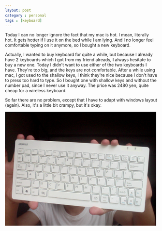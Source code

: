 ```yaml
---
layout: post
category : personal
tags : [keyboard] 
---
```

 Today I can no longer ignore the fact that my mac is hot. I mean, literally hot. It
 gets hotter if I use it on the bed while I am lying.
 And I no longer feel comfortable typing on it anymore, so I bought a
 new keyboard. 
 
 Actually, I wanted to buy keyboard for quite a while, but
 because I already have 2 keyboards which I got from my friend already,
 I always hesitate to buy a new one. Today I didn't want to use either
 of the two keyboards I have. They're too big, and the keys are not
 comfortable. After a while using mac, I got used to the shallow keys, I
 think they're nice because I don't have to 
 press too hard to type. So I bought one with shallow keys and without
 the number pad, since I never use it anyway. The price was 2480 yen,
 quite cheap
 for a wireless keyboard.
 
 So far there are no problem, except that I
 have to adapt with windows layout (again). Also, it's a little bit
 crampy, but it's okay.

 <img src="/assets/images/keyboard" width="500">
 
